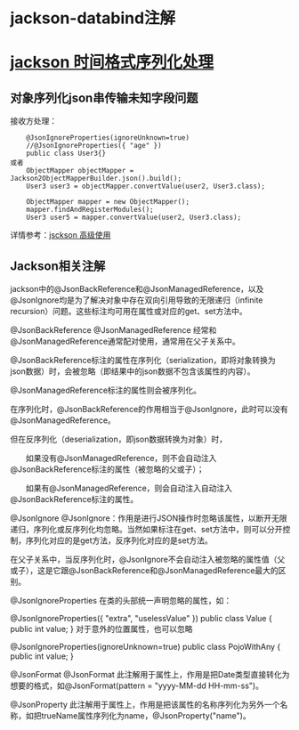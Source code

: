 # jackson-databind注解

# [jackson 时间格式序列化处理](https://github.com/FasterXML/jackson-modules-java8)
## 对象序列化json串传输未知字段问题
接收方处理：
```
    @JsonIgnoreProperties(ignoreUnknown=true)
    //@JsonIgnoreProperties({ "age" })
    public class User3{}
或者 
    ObjectMapper objectMapper = Jackson2ObjectMapperBuilder.json().build();
    User3 user3 = objectMapper.convertValue(user2, User3.class);
    
    ObjectMapper mapper = new ObjectMapper();
    mapper.findAndRegisterModules();
    User3 user5 = mapper.convertValue(user2, User3.class);
```
详情参考：[jsckson 高级使用](https://blog.csdn.net/u011499747/article/details/78762007)


## Jackson相关注解
jackson中的@JsonBackReference和@JsonManagedReference，以及@JsonIgnore均是为了解决对象中存在双向引用导致的无限递归（infinite recursion）问题。这些标注均可用在属性或对应的get、set方法中。 

@JsonBackReference    @JsonManagedReference
经常和@JsonManagedReference通常配对使用，通常用在父子关系中。

@JsonBackReference标注的属性在序列化（serialization，即将对象转换为json数据）时，会被忽略（即结果中的json数据不包含该属性的内容）。

@JsonManagedReference标注的属性则会被序列化。

在序列化时，@JsonBackReference的作用相当于@JsonIgnore，此时可以没有@JsonManagedReference。

但在反序列化（deserialization，即json数据转换为对象）时，

　　如果没有@JsonManagedReference，则不会自动注入@JsonBackReference标注的属性（被忽略的父或子）；

　　如果有@JsonManagedReference，则会自动注入自动注入@JsonBackReference标注的属性。 

@JsonIgnore
@JsonIgnore：作用是进行JSON操作时忽略该属性，以断开无限递归，序列化或反序列化均忽略。当然如果标注在get、set方法中，则可以分开控制，序列化对应的是get方法，反序列化对应的是set方法。

在父子关系中，当反序列化时，@JsonIgnore不会自动注入被忽略的属性值（父或子），这是它跟@JsonBackReference和@JsonManagedReference最大的区别。

@JsonIgnoreProperties
在类的头部统一声明忽略的属性，如：

@JsonIgnoreProperties({ "extra", "uselessValue" })
public class Value {
  public int value;
}
对于意外的位置属性，也可以忽略

@JsonIgnoreProperties(ignoreUnknown=true)
public class PojoWithAny {
  public int value;
}
 

@JsonFormat
@JsonFormat 此注解用于属性上，作用是把Date类型直接转化为想要的格式，如@JsonFormat(pattern = "yyyy-MM-dd HH-mm-ss")。

@JsonProperty
 此注解用于属性上，作用是把该属性的名称序列化为另外一个名称，如把trueName属性序列化为name，@JsonProperty("name")。